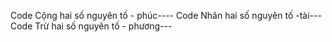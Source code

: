 Code Cộng hai số nguyên tố - phúc----
Code Nhân hai số nguyên tố -tài---
Code Trừ hai số nguyên tố - phương---
